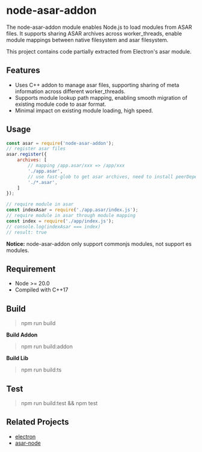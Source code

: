 node-asar-addon
====

The node-asar-addon module enables Node.js to ‌load modules from ASAR files‌. It supports ‌sharing ASAR archives across worker_threads‌,
enable module mappings between native filesystem and asar filesystem.

This project contains ‌code partially extracted from‌ Electron's asar module.

## Features

- Uses C++ addon to manage asar files, supporting sharing of meta information across different worker_threads.
- Supports module lookup path mapping, enabling smooth migration of existing module code to asar format.
- Minimal impact on existing module loading, high speed.

## Usage

```javascript
const asar = require('node-asar-addon');
// register asar files
asar.register({
    archives: [
        // mapping /app.asar/xxx => /app/xxx
        './app.asar',
        // use fast-glob to get asar archives, need to install peerDependencies "fast-glob"
        './*.asar',
    ]
});

// require module in asar
const indexAsar = require('./app.asar/index.js');
// require module in asar through module mapping
const index = require('./app/index.js');
// console.log(indexAsar === index)
// result: true
```

**Notice:** node-asar-addon only support commonjs modules, not support es modules.


## Requirement

- Node >= 20.0
- Compiled with C++17

## Build

> npm run build

**Build Addon**

> npm run build:addon

**Build Lib**

> npm run build:ts

## Test

> npm run build:test && npm test


## Related Projects
- [electron](https://github.com/electron/electron)
- [asar-node](https://github.com/toyobayashi/asar-node)
